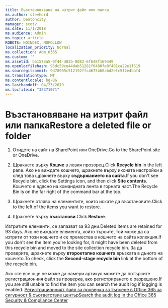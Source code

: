 ```yaml
---
title: Възстановяване на изтрит файл или папка
ms.author: stevhord
author: bentoncity
manager: scotv
ms.date: 11/1/2018
ms.audience: Admin
ms.topic: article
ROBOTS: NOINDEX, NOFOLLOW
localization_priority: Normal
ms.collection: Adm_O365
ms.custom: ''
ms.assetid: ba1573a5-9f44-482b-8082-6f648f169449
ms.openlocfilehash: 93dc59ce44dab51281f0480fe0f401ca22e1f519
ms.sourcegitcommit: 9d78905c512192ffc4675468abd2efc5f2e4baf4
ms.translationtype: MT
ms.contentlocale: bg-BG
ms.lasthandoff: 04/23/2019
ms.locfileid: "32371071"
---
```

# <a name="restore-a-deleted-file-or-folder"></a><span data-ttu-id="5c0fa-102">Възстановяване на изтрит файл или папка</span><span class="sxs-lookup"><span data-stu-id="5c0fa-102">Restore a deleted file or folder</span></span>

1. <span data-ttu-id="5c0fa-103">Отидете на сайт на SharePoint или OneDrive.</span><span class="sxs-lookup"><span data-stu-id="5c0fa-103">Go to the SharePoint site or OneDrive.</span></span>
    
2. <span data-ttu-id="5c0fa-104">Щракнете върху **Кошче** в левия прозорец.</span><span class="sxs-lookup"><span data-stu-id="5c0fa-104">Click **Recycle bin** in the left pane.</span></span> <span data-ttu-id="5c0fa-105">Ако не виждате кошчето, щракнете върху иконата настройки а след това щракнете върху **съдържанието на сайта**.</span><span class="sxs-lookup"><span data-stu-id="5c0fa-105">If you don't see Recycle bin, click the Settings icon, and then click **Site contents**.</span></span> <span data-ttu-id="5c0fa-106">Кошчето е вдясно на командната лента в горната част.</span><span class="sxs-lookup"><span data-stu-id="5c0fa-106">The Recycle Bin is on the far right of the command bar at the top.</span></span>
    
3. <span data-ttu-id="5c0fa-107">Щракнете отляво на елементите, които искате да възстановите.</span><span class="sxs-lookup"><span data-stu-id="5c0fa-107">Click to the left of the items you want to restore.</span></span>
    
4. <span data-ttu-id="5c0fa-108">Щракнете върху **възстанови**.</span><span class="sxs-lookup"><span data-stu-id="5c0fa-108">Click **Restore**.</span></span>
    
<span data-ttu-id="5c0fa-109">Изтритите елементи, се запазват за 93 дни.</span><span class="sxs-lookup"><span data-stu-id="5c0fa-109">Deleted items are retained for 93 days.</span></span> <span data-ttu-id="5c0fa-110">Ако не виждате елемента, който търсите, той може да са изтрити от този кошчето и се премества в кошчето на сайта колекция.</span><span class="sxs-lookup"><span data-stu-id="5c0fa-110">If you don't see the item you're looking for, it might have been deleted from this recycle bin and moved to the site collection recycle bin.</span></span> <span data-ttu-id="5c0fa-111">За да проверите, щракнете върху **второетапно кошчето** връзката в дъното на кошчето.</span><span class="sxs-lookup"><span data-stu-id="5c0fa-111">To check, click the **Second-stage recycle bin** link at the bottom of the recycle bin.</span></span> 
  
<span data-ttu-id="5c0fa-112">Ако сте все още не може да намери артикул можете да потърсите регистрационния файл за проверка, ако регистрирането е разрешено.</span><span class="sxs-lookup"><span data-stu-id="5c0fa-112">If you are still unable to find the item you can search the audit log if logging is enabled.</span></span> [<span data-ttu-id="5c0fa-113">Регистрационният файл за проверка за търсене в Office 365 за сигурност &amp; съответствие център</span><span class="sxs-lookup"><span data-stu-id="5c0fa-113">Search the audit log in the Office 365 Security &amp; Compliance Center</span></span>](https://support.office.com/article/0d4d0f35-390b-4518-800e-0c7ec95e946c.aspx)
  

